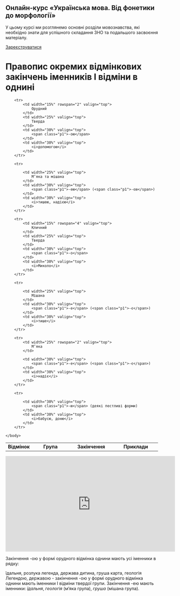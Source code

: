 <div class="banner">
  <h2 class="course">Онлайн-курс «Українська мова. Від фонетики до морфології»</h2>
  <p class="course-description">
     У цьому курсі ми розглянемо основні розділи мовознавства, які необхідно знати для успішного складання ЗНО та подальшого засвоєння матеріалу.<br>
  </p>
    <div class="button-wrapper">
        <a class="registration-button" target="_blank" href="http://bit.ly/2zuYUGS">Зареєструватися</a>
    </div>   
</div>

# Правопис окремих вiдмiнкових закiнчень iменникiв I вiдмiни в однинi


<table>
    <body>
        <tr>
            <td width="15%" align="center" valign="top">
                <b>Відмінок</b>
            </td>  
            <td width="25%" align="center" valign="top">
                <b>Група</b>
            </td>
            <td width="30%" align="center" valign="top">
                <b>Закінчення</b>
            </td>  
            <td width="30%" align="center" valign="top">
                <b>Приклади</b>
            </td>                   
        </tr>

        <tr>
            <td width="15%" rowspan="2" valign="top">
                Орудний
            </td>  
            <td width="25%" valign="top">
                Тверда
            </td>
            <td width="30%" valign="top">
                <span class="p1">-ою</span>
            </td>  
            <td width="30%" valign="top">
                <i>допомогою</i>
            </td>                   
        </tr>

        <tr>
              
            <td width="25%" valign="top">
                М’яка та мішана
            </td>
            <td width="30%" valign="top">
                <span class="p1">-ею</span> (<span class="p1">-єю</span>)
            </td>  
            <td width="30%" valign="top">
                <i>тишею, надією</i>
            </td>                   
        </tr>

        <tr>
            <td width="15%" rowspan="4" valign="top">
                Кличний
            </td>  
            <td width="25%" valign="top">
                Тверда
            </td>
            <td width="30%" valign="top">
                <span class="p1">-о</span>
            </td>  
            <td width="30%" valign="top">
                <i>Миколо</i>
            </td>                   
        </tr>

        <tr>
              
            <td width="25%" valign="top">
                Мішана
            </td>
            <td width="30%" valign="top">
                <span class="p1">-е</span> (<span class="p1">-є</span>)
            </td>  
            <td width="30%" valign="top">
                <i>тише</i>
            </td>                   
        </tr>

        <tr>
            <td width="25%" rowspan="2" valign="top">
                М’яка
            </td>  
            
            <td width="30%" valign="top">
                <span class="p1">-е</span> (<span class="p1">-є</span>)
            </td>  
            <td width="30%" valign="top">
                <i>надіє</i>
            </td>                   
        </tr>

        <tr>
            
            <td width="30%" valign="top">
                <span class="p1">-ю</span> (деякі пестливі форми)
            </td>  
            <td width="30%" valign="top">
                <i>бабусю, доню</i>
            </td>                   
        </tr>

    </body>
</table>


<div class="fluidMedia">
<iframe align="center" width="560" height="315" src="https://www.youtube.com/embed/u1u-Q2k0_xk" frameborder="0" allowfullscreen></iframe>
</div>
<div class="popup">
</div>

<quiz> 
    <question>
       <p>Закінчення <span class="p1">-ою</span> у формі орудного відмінка однини мають усі іменники в рядку:</p>
           <answer>їдальня, розлука</answer>
           <answer correct> легенда, держава</answer>
           <answer> дитина, груша</answer>
           <answer> карта, геологія</answer>
      <explanation>
Легендою, державою - закінчення <span class="p1">-ою</span> у формі орудного відмінка однини мають іменники I відміни твердої групи.
Закінчення <span class="p1">-ею</span> мають іменники: <i>їдальня</i>, <i>геологія</i> (м’яка група), <i>груша</i> (мішана група).
</explanation>
    </question>
</quiz>